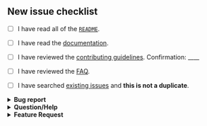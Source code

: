 ## New issue checklist
<!-- Before submitting this issue, make sure you have done the following -->

- [ ] I have read all of the [`README`](https://github.com/jessesquires/JSQMessagesViewController/blob/develop/README.md).
- [ ] I have read the [documentation](http://cocoadocs.org/docsets/JSQMessagesViewController/).
- [ ] I have reviewed the [contributing guidelines](https://github.com/jessesquires/JSQMessagesViewController/blob/develop/.github/CONTRIBUTING.md). Confirmation: ____
- [ ] I have reviewed the [FAQ](https://github.com/jessesquires/JSQMessagesViewController/blob/develop/Documentation/faq.md).
- [ ] I have searched [existing issues](https://github.com/jessesquires/JSQMessagesViewController/issues?q=is%3Aissue+sort%3Acreated-desc) and **this is not a duplicate**.


<details>
<summary><strong>Bug report</strong></summary>
<!-- If this is a bug report, please provide the following information. Otherwise, you can delete this section. -->

#### General information

- Library version(s):
- iOS version(s):
- Devices/Simulators affected:
- Reproducible in the demo project (Y/N): 
- Link to a project that exhibits the issue (if possible):
- List any related issues:

#### Expected behavior

> ...

#### Actual behavior

> ...

#### Steps to reproduce the behavior

> ...

#### Crash log?

*Can you provide a crash log?*

>...

#### Screenshots or videos?

*Can you provide screenshots, GIFs, or videos showing the issue?*

> ...

</details>

<details>
<summary><strong>Question/Help</strong></summary>
<!-- If this is a question, please provide the following information. Otherwise, you can delete this section. -->

#### My question

>...

</details>

<details>
<summary><strong>Feature Request</strong></summary>
<!-- If this is a feature request, please provide the following information. Otherwise, you can delete this section. -->

#### My feature request

- Why should it be included in the library?
- What problems does it solve?
- Please provide design/implementation details, if possible.

> ...
</details>
